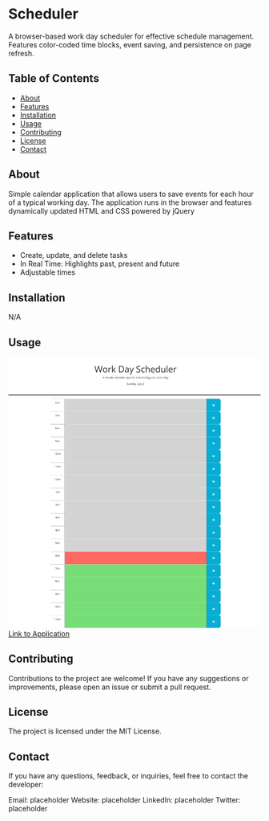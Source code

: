 # Scheduler

A browser-based work day scheduler for effective schedule management. Features color-coded time blocks, event saving, and persistence on page refresh.

## Table of Contents

- [About](#about)
- [Features](#features)
- [Installation](#installation)
- [Usage](#usage)
- [Contributing](#contributing)
- [License](#license)
- [Contact](#contact)

## About

Simple calendar application that allows users to save events for each hour of a typical working day. The application runs in the browser and features dynamically updated HTML and CSS powered by jQuery

## Features

- Create, update, and delete tasks
- In Real Time: Highlights past, present and future
- Adjustable times

## Installation

N/A

## Usage

![Screenshot of Home Page](./assets/imgs/screenshot.jpeg?raw=true "Screenshot of Website")
[Link to Application](https://vinoshan.github.io/Scheduler/)

## Contributing

Contributions to the project are welcome! If you have any suggestions or improvements, please open an issue or submit a pull request.

## License

The project is licensed under the MIT License.

## Contact

If you have any questions, feedback, or inquiries, feel free to contact the developer:

Email: placeholder
Website: placeholder
LinkedIn: placeholder
Twitter: placeholder
